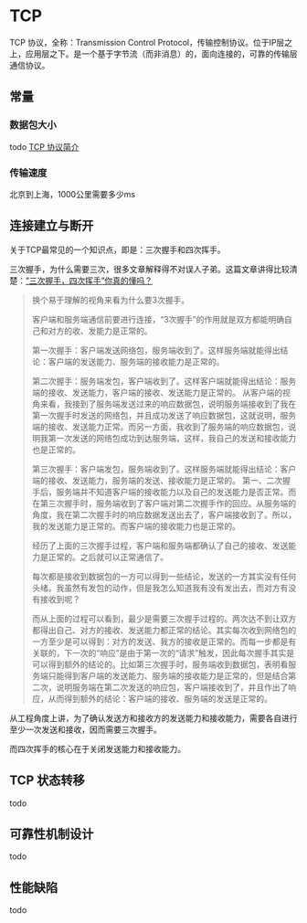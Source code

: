 # TCP

TCP 协议，全称：Transmission Control Protocol，传输控制协议。位于IP层之上，应用层之下。是一个基于字节流（而非消息）的，面向连接的，可靠的传输层通信协议。

## 常量

### 数据包大小

todo  [TCP 协议简介](http://www.ruanyifeng.com/blog/2017/06/tcp-protocol.html)

### 传输速度

北京到上海，1000公里需要多少ms

## 连接建立与断开

关于TCP最常见的一个知识点，即是：三次握手和四次挥手。

三次握手，为什么需要三次，很多文章解释得不对误人子弟。这篇文章讲得比较清楚：[“三次握手，四次挥手”你真的懂吗？](https://zhuanlan.zhihu.com/p/53374516)

> 换个易于理解的视角来看为什么要3次握手。
> 
> 客户端和服务端通信前要进行连接，“3次握手”的作用就是双方都能明确自己和对方的收、发能力是正常的。
> 
> 第一次握手：客户端发送网络包，服务端收到了。这样服务端就能得出结论：客户端的发送能力、服务端的接收能力是正常的。
> 
> 第二次握手：服务端发包，客户端收到了。这样客户端就能得出结论：服务端的接收、发送能力，客户端的接收、发送能力是正常的。 从客户端的视角来看，我接到了服务端发送过来的响应数据包，说明服务端接收到了我在第一次握手时发送的网络包，并且成功发送了响应数据包，这就说明，服务端的接收、发送能力正常。而另一方面，我收到了服务端的响应数据包，说明我第一次发送的网络包成功到达服务端，这样，我自己的发送和接收能力也是正常的。
> 
> 第三次握手：客户端发包，服务端收到了。这样服务端就能得出结论：客户端的接收、发送能力，服务端的发送、接收能力是正常的。 第一、二次握手后，服务端并不知道客户端的接收能力以及自己的发送能力是否正常。而在第三次握手时，服务端收到了客户端对第二次握手作的回应。从服务端的角度，我在第二次握手时的响应数据发送出去了，客户端接收到了。所以，我的发送能力是正常的。而客户端的接收能力也是正常的。
> 
> 经历了上面的三次握手过程，客户端和服务端都确认了自己的接收、发送能力是正常的。之后就可以正常通信了。
> 
> 每次都是接收到数据包的一方可以得到一些结论，发送的一方其实没有任何头绪。我虽然有发包的动作，但是我怎么知道我有没有发出去，而对方有没有接收到呢？
> 
> 而从上面的过程可以看到，最少是需要三次握手过程的。两次达不到让双方都得出自己、对方的接收、发送能力都正常的结论。其实每次收到网络包的一方至少是可以得到：对方的发送、我方的接收是正常的。而每一步都是有关联的，下一次的“响应”是由于第一次的“请求”触发，因此每次握手其实是可以得到额外的结论的。比如第三次握手时，服务端收到数据包，表明看服务端只能得到客户端的发送能力、服务端的接收能力是正常的，但是结合第二次，说明服务端在第二次发送的响应包，客户端接收到了，并且作出了响应，从而得到额外的结论：客户端的接收、服务端的发送是正常的。

从工程角度上讲，为了确认发送方和接收方的发送能力和接收能力，需要各自进行至少一次发送和接收，因而需要三次握手。

而四次挥手的核心在于关闭发送能力和接收能力。

## TCP 状态转移 

todo

## 可靠性机制设计

todo

## 性能缺陷

todo
